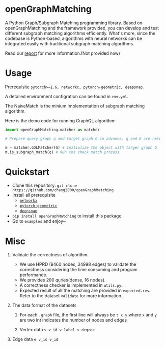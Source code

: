 
# openGraphMatching

A Python Graph/Subgraph Matching programming library. Based on openGraphMatching and the framework provided, you can develop and test different subgraph matching algorithms efficiently. What's more, since the codebase is Python-based, algorithms with neural networks can be integrated easily with traditional subgraph matching algorithms. 

Read our [report](http://www.cse.cuhk.edu.hk/~tcwang8/report.pdf) for more information.(Not provided now)

# Usage

Prerequisite `pytorch>=1.6, networkx, pytorch-geometric, deepsnap`.

A detailed environment configration can be found in `env.yml`.

The NaiveMatch is the minium implementation of subgraph matching algorithm.

Here is the demo code for running GraphQL algorithm: 

```python
import openGraphMatching.matcher as matcher

# Prepare query graph q and target graph G in advance. q and G are networkx instance.

m = matcher.GQLMatcher(G) # Initialize the object with targer graph G
m.is_subgraph_match(q) # Run the check match process
```

# Quickstart

- Clone this repository: `git clone https://github.com/chang2000/openGraphMatching`
- Install all prerequisite
  - [`networkx`](https://networkx.org/)
  - [`pytorch-geometric`](https://github.com/rusty1s/pytorch_geometric)
  - [`deepsnap`](https://github.com/snap-stanford/deepsnap)
-  `pip install openGraphMatching` to install this package.
- Go to `examples` and enjoy~

# Misc

1. Validate the correctness of algorithm.

   - We use HPRD (9460 nodes, 34998 edges) to validate the correctness considering the time consuming and program performance.
   - We provides 200 quries(dense, 16 nodes).
   - A correctness checker is implemented in `utils.py`.
   - Expected result of all the matching are provided in `expected.res`. Refer to the dataset `validate` for more information.

2. The data format of the datasets

   1. For each `.graph` file, the first line will always be `t x y` where `x` and `y` are two int indicates the number of nodes and edges

   2. Vertex data  `v v_id v_label v_degree`
3. Edge data `e v_id v_id`
   
   
